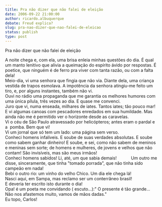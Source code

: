 ```yaml
---
title: Pra não dizer que não falei de eleição
date: 2006-09-22 21:00:00
author: ricardo.albuquerque
debate: Freud explica?
slug: pra-nao-dizer-que-nao-falei-de-eleicao
status: publish 
type: post
---
```


Pra não dizer que não falei de eleição


A noite chega e, com ela, uma brisa enleia minhas questões do dia. É qual um manto lenitivo que alivia a queimação do espírito ávido por respostas. É poetice, que ninguém é de ferro pra viver com tanta razão, ou com a falta dela!  
Meio-dia, vi uma senhora que fingia que não via. Diante dela, uma criança vestida de trapos esmolava. A impotência da senhora atingiu-me feito um tiro, e, por alguns instantes, também não vi.   
Ouvi no rádio uma propaganda que me garantia os melhores humores com uma única pílula, três vezes ao dia. E quase me convenci.   
Juro que vi, numa enseada, milhares de iates. Tantos iates; tão pouco mar! E vi algumas canoas com pescadores enredados em sua humildade. Mas ainda não me é permitido ver o horizonte desde as caravelas.  
Vi o céu de São Paulo atravessado por helicópteros; antes eram o pardal e a  pomba. Bem que vi!   
Vi um jornal que só tem um lado: uma página sem verso.   
Conheci homens infalíveis. E soube de suas verdades absolutas. E soube como sabem ganhar dinheiro! E soube, e sei, como não sabem de meninos e meninas sem sorte; de homens e mulheres, de jovens e velhos que não contam! São invisíveis, mas são meus irmãos!  
Conheci homens sabidos! Li, até, um que sabia demais!            Um outro me disse, sinceramente, que tinha "tomado porrada", que não tinha sido campeão em nada!   
Bebi o outro rio: um vinho do velho Chico. Um dia ele chega lá!  
Nasci aqui, em Sampa, mas reclamo ser um conterrâneo brasil!    
E deveria ter escrito isto durante o dia!   
Opa! é um poeta me convidando ( escuto...):" O presente é tão grande... Não nos afastemos muito, vamos de mãos dadas."  
Eu topo, Carlos!


 


 


